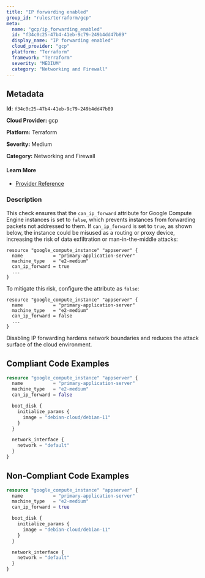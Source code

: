 ```yaml
---
title: "IP forwarding enabled"
group_id: "rules/terraform/gcp"
meta:
  name: "gcp/ip_forwarding_enabled"
  id: "f34c0c25-47b4-41eb-9c79-249b4dd47b89"
  display_name: "IP forwarding enabled"
  cloud_provider: "gcp"
  platform: "Terraform"
  framework: "Terraform"
  severity: "MEDIUM"
  category: "Networking and Firewall"
---
```

## Metadata

**Id:** `f34c0c25-47b4-41eb-9c79-249b4dd47b89`

**Cloud Provider:** gcp

**Platform:** Terraform

**Severity:** Medium

**Category:** Networking and Firewall

#### Learn More

 - [Provider Reference](https://registry.terraform.io/providers/hashicorp/google/latest/docs/data-sources/compute_instance)

### Description

 This check ensures that the `can_ip_forward` attribute for Google Compute Engine instances is set to `false`, which prevents instances from forwarding packets not addressed to them. If `can_ip_forward` is set to `true`, as shown below, the instance could be misused as a routing or proxy device, increasing the risk of data exfiltration or man-in-the-middle attacks:

```
resource "google_compute_instance" "appserver" {
  name           = "primary-application-server"
  machine_type   = "e2-medium"
  can_ip_forward = true
  ...
}
```

To mitigate this risk, configure the attribute as `false`:

```
resource "google_compute_instance" "appserver" {
  name           = "primary-application-server"
  machine_type   = "e2-medium"
  can_ip_forward = false
  ...
}
```
Disabling IP forwarding hardens network boundaries and reduces the attack surface of the cloud environment.


## Compliant Code Examples
```terraform
resource "google_compute_instance" "appserver" {
  name           = "primary-application-server"
  machine_type   = "e2-medium"
  can_ip_forward = false

  boot_disk {
    initialize_params {
      image = "debian-cloud/debian-11"
    }
  }

  network_interface {
    network = "default"
  }
}

```
## Non-Compliant Code Examples
```terraform
resource "google_compute_instance" "appserver" {
  name           = "primary-application-server"
  machine_type   = "e2-medium"
  can_ip_forward = true

  boot_disk {
    initialize_params {
      image = "debian-cloud/debian-11"
    }
  }

  network_interface {
    network = "default"
  }
}

```